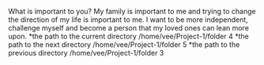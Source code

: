 What is important to you?
My family is important to me and trying to change the direction of my life is important to me. I want to be more independent, challenge myself and become a person that my loved ones can lean more upon.
*the path to the current directory /home/vee/Project-1/folder 4
*the path to the next directory /home/vee/Project-1/folder 5
*the path to the previous directory /home/vee/Project-1/folder 3

